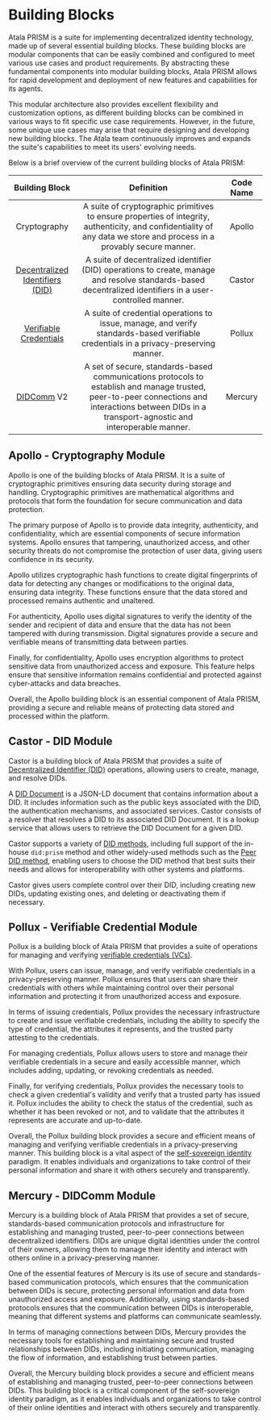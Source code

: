 # Building Blocks

Atala PRISM is a suite for implementing decentralized identity technology, made up of several essential building blocks. These building blocks are modular components that can be easily combined and configured to meet various use cases and product requirements. By abstracting these fundamental components into modular building blocks, Atala PRISM allows for rapid development and deployment of new features and capabilities for its agents.

This modular architecture also provides excellent flexibility and customization options, as different building blocks can be combined in various ways to fit specific use case requirements. However, in the future, some unique use cases may arise that require designing and developing new building blocks. The Atala team continuously improves and expands the suite's capabilities to meet its users' evolving needs.

Below is a brief overview of the current building blocks of Atala PRISM:

**Building Block**|**Definition**|**Code Name**
:-----:|:-----:|:-----:
Cryptography|A suite of cryptographic primitives to ensure properties of integrity, authenticity, and confidentiality of any data we store and process in a provably secure manner.|Apollo
[Decentralized Identifiers (DID)](/docs/concepts/glossary#decentralized-identifer)|A suite of decentralized identifier (DID) operations to create, manage and resolve standards-based decentralized identifiers in a user-controlled manner.|Castor
[Verifiable Credentials](/docs/concepts/glossary#verifiable-credentials)|A suite of credential operations to issue, manage, and verify standards-based verifiable credentials in a privacy-preserving manner.|Pollux
[DIDComm](/docs/concepts/glossary#didcomm) V2|A set of secure, standards-based communications protocols to establish and manage trusted, peer-to-peer connections and interactions between DIDs in a transport-agnostic and interoperable manner.|Mercury

## Apollo - Cryptography Module
Apollo is one of the building blocks of Atala PRISM. It is a suite of cryptographic primitives ensuring data security during storage and handling. Cryptographic primitives are mathematical algorithms and protocols that form the foundation for secure communication and data protection.

The primary purpose of Apollo is to provide data integrity, authenticity, and confidentiality, which are essential components of secure information systems. Apollo ensures that tampering, unauthorized access, and other security threats do not compromise the protection of user data, giving users confidence in its security.

Apollo utilizes cryptographic hash functions to create digital fingerprints of data for detecting any changes or modifications to the original data, ensuring data integrity. These functions ensure that the data stored and processed remains authentic and unaltered.

For authenticity, Apollo uses digital signatures to verify the identity of the sender and recipient of data and ensure that the data has not been tampered with during transmission. Digital signatures provide a secure and verifiable means of transmitting data between parties.

Finally, for confidentiality, Apollo uses encryption algorithms to protect sensitive data from unauthorized access and exposure. This feature helps ensure that sensitive information remains confidential and protected against cyber-attacks and data breaches.

Overall, the Apollo building block is an essential component of Atala PRISM, providing a secure and reliable means of protecting data stored and processed within the platform.

## Castor - DID Module

Castor is a building block of Atala PRISM that provides a suite of [Decentralized Identifier (DID)](/docs/concepts/glossary#decentralized-identifier) operations, allowing users to create, manage, and resolve DIDs. 

A [DID Document](/docs/concepts/glossary#did-document) is a JSON-LD document that contains information about a DID. It includes information such as the public keys associated with the DID, the authentication mechanisms, and associated services. Castor consists of a resolver that resolves a DID to its associated DID Document. It is a lookup service that allows users to retrieve the DID Document for a given DID.

Castor supports a variety of [DID methods](/docs/concepts/glossary#did-method), including full support of the in-house `did:prism` method and other widely-used methods such as the [Peer DID method](/docs/concepts/glossary#peer-did-method), enabling users to choose the DID method that best suits their needs and allows for interoperability with other systems and platforms.

Castor gives users complete control over their DID, including creating new DIDs, updating existing ones, and deleting or deactivating them if necessary.

## Pollux - Verifiable Credential Module

Pollux is a building block of Atala PRISM that provides a suite of operations for managing and verifying [verifiable credentials (VCs)](/docs/concepts/glossary#verifiable-credentials).

With Pollux, users can issue, manage, and verify verifiable credentials in a privacy-preserving manner. Pollux ensures that users can share their credentials with others while maintaining control over their personal information and protecting it from unauthorized access and exposure.

In terms of issuing credentials, Pollux provides the necessary infrastructure to create and issue verifiable credentials, including the ability to specify the type of credential, the attributes it represents, and the trusted party attesting to the credentials.

For managing credentials, Pollux allows users to store and manage their verifiable credentials in a secure and easily accessible manner, which includes adding, updating, or revoking credentials as needed.

Finally, for verifying credentials, Pollux provides the necessary tools to check a given credential's validity and verify that a trusted party has issued it. Pollux includes the ability to check the status of the credential, such as whether it has been revoked or not, and to validate that the attributes it represents are accurate and up-to-date.

Overall, the Pollux building block provides a secure and efficient means of managing and verifying verifiable credentials in a privacy-preserving manner. This building block is a vital aspect of the [self-sovereign identity](/docs/concepts/glossary#self-sovereign-identity) paradigm. It enables individuals and organizations to take control of their personal information and share it with others securely and transparently.

## Mercury - DIDComm Module

Mercury is a building block of Atala PRISM that provides a set of secure, standards-based communication protocols and infrastructure for establishing and managing trusted, peer-to-peer connections between decentralized identifiers. DIDs are unique digital identities under the control of their owners, allowing them to manage their identity and interact with others online in a privacy-preserving manner.

One of the essential features of Mercury is its use of secure and standards-based communication protocols, which ensures that the communication between DIDs is secure, protecting personal information and data from unauthorized access and exposure. Additionally, using standards-based protocols ensures that the communication between DIDs is interoperable, meaning that different systems and platforms can communicate seamlessly.

In terms of managing connections between DIDs, Mercury provides the necessary tools for establishing and maintaining secure and trusted relationships between DIDs, including initiating communication, managing the flow of information, and establishing trust between parties.

Overall, the Mercury building block provides a secure and efficient means of establishing and managing trusted, peer-to-peer connections between DIDs. This building block is a critical component of the self-sovereign identity paradigm, as it enables individuals and organizations to take control of their online identities and interact with others securely and transparently.